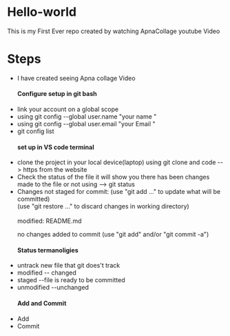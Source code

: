# Hello-world
This is my First Ever repo created by watching ApnaCollage youtube Video 
<br>
<h1>Steps</h1>
<ul>
<li>I have created seeing Apna collage Video </li>
<h4> Configure setup in git bash   </h4>
<li>link your account on a global scope  </li>
<li>using git config --global user.name "your name " </li>
<li>using git config --global user.email "your Email " </li>
<li>git config list  </li>
<h4>set up in VS code terminal  </h4>
<li>clone the project in your local device(laptop)  using git clone and code --> https from the website  </li>
<li>Check the status of the file it will show you there has been changes made to the file or not using --> git status  </li>
<li>Changes not staged for commit:
  (use "git add <file>..." to update what will be committed) 
  <br>
  (use "git restore <file>..." to discard changes in working directory)
  <br>
      <br> <bold> modified:   README.md <bold>
<br>

 no changes added to commit (use "git add" and/or "git commit -a") </li>
 <h4> Status termanoligies  </h4>
 <li>untrack new file that git does't track </li>
 <li>modified -- changed </li>
 <li>staged --file is ready to be committed  </li>
 <li>unmodified --unchanged  </li>
 <h4> Add and Commit   </h4>
 <li> Add  </li>
 <li>Commit  </li>
</ul>
<br>
